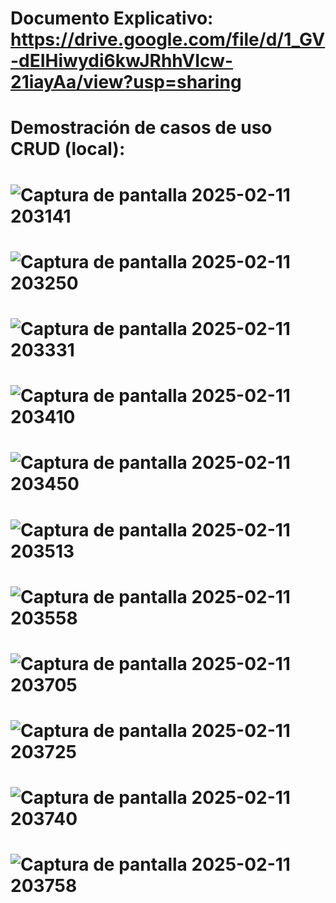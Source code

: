 Documento Explicativo: https://drive.google.com/file/d/1_GV-dEIHiwydi6kwJRhhVIcw-21iayAa/view?usp=sharing 
====================================================================
Demostración de casos de uso CRUD (local):
====================================================================
![Captura de pantalla 2025-02-11 203141](https://github.com/user-attachments/assets/a2afc8a7-8f72-45cd-bd9c-4f14d2cd9d2b)
====================================================================
![Captura de pantalla 2025-02-11 203250](https://github.com/user-attachments/assets/70040a8b-b92a-4105-8dce-1bde406753bd)
====================================================================
![Captura de pantalla 2025-02-11 203331](https://github.com/user-attachments/assets/73b0fbbd-3e3f-4595-a22b-9cdf22884b0f)
====================================================================
![Captura de pantalla 2025-02-11 203410](https://github.com/user-attachments/assets/c8403303-3dc9-4191-889b-18418f9c8193)
====================================================================
![Captura de pantalla 2025-02-11 203450](https://github.com/user-attachments/assets/fcdbe92d-cb66-485c-9a86-2c4e5a77f0af)
====================================================================
![Captura de pantalla 2025-02-11 203513](https://github.com/user-attachments/assets/8214a4af-5338-4324-b5af-4fae60f9b51f)
====================================================================
![Captura de pantalla 2025-02-11 203558](https://github.com/user-attachments/assets/3570b6aa-2097-4114-945a-0f86512bf6bb)
====================================================================
![Captura de pantalla 2025-02-11 203705](https://github.com/user-attachments/assets/da088125-90a3-4bf0-86d4-148a88aac278)
====================================================================
![Captura de pantalla 2025-02-11 203725](https://github.com/user-attachments/assets/fa7f0ea4-bf42-4ba3-bc8e-f4276a803c14)
====================================================================
![Captura de pantalla 2025-02-11 203740](https://github.com/user-attachments/assets/6d4b4ef1-d8e7-46d7-a007-29fe24574131)
====================================================================
![Captura de pantalla 2025-02-11 203758](https://github.com/user-attachments/assets/24582ea3-f0e9-486a-aec0-183c4ddd529b)
====================================================================
